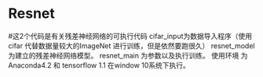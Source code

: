 # Resnet
#这2个代码是有关残差神经网络的可执行代码
cifar_input为数据导入程序（使用cifar 代替数据量较大的ImageNet 进行训练，但是依然要跑很久）
resnet_model 为建立的残差神经网络模型。
resnet_main 为参数以及执行训练。
使用环境 为 Anaconda4.2 和 tensorflow 1.1 在window 10系统下执行。

